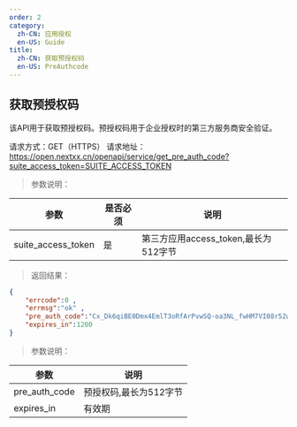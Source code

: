 ```yaml
---
order: 2
category:
  zh-CN: 应用授权
  en-US: Guide
title: 
  zh-CN: 获取预授权码
  en-US: PreAuthcode
---
```


## 获取预授权码
该API用于获取预授权码。预授权码用于企业授权时的第三方服务商安全验证。

请求方式：GET（HTTPS）
请求地址： https://open.nextxx.cn/openapi/service/get_pre_auth_code?suite_access_token=SUITE_ACCESS_TOKEN

> 参数说明：

| 参数 | 是否必须 | 说明 |
| --------   | ------ | ---------------------------------------------- |
| suite_access_token | 是 | 第三方应用access_token,最长为512字节 |

> 返回结果：
```json
{
    "errcode":0 ,
    "errmsg":"ok" ,
    "pre_auth_code":"Cx_Dk6qiBE0Dmx4EmlT3oRfArPvwSQ-oa3NL_fwHM7VI08r52wazoZX2Rhpz1dEw",
    "expires_in":1200
}
```

> 参数说明：

| 参数 | 说明 |
| --------   | ---------------------------------------------- |
| pre_auth_code | 预授权码,最长为512字节 |
| expires_in | 有效期 |